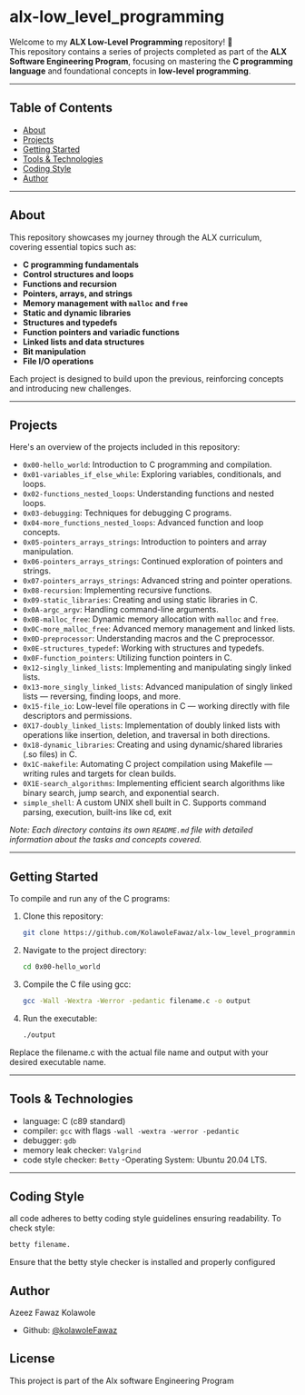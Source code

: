 # alx-low_level_programming

Welcome to my **ALX Low-Level Programming** repository! 👋  
This repository contains a series of projects completed as part of the **ALX Software Engineering Program**, focusing on mastering the **C programming language** and foundational concepts in **low-level programming**.

---

## Table of Contents

- [About](#about)
- [Projects](#projects)
- [Getting Started](#getting-started)
- [Tools & Technologies](#tools--technologies)
- [Coding Style](#coding-style)
- [Author](#author)

---

## About

This repository showcases my journey through the ALX curriculum, covering essential topics such as:

- **C programming fundamentals**
- **Control structures and loops**
- **Functions and recursion**
- **Pointers, arrays, and strings**
- **Memory management with `malloc` and `free`**
- **Static and dynamic libraries**
- **Structures and typedefs**
- **Function pointers and variadic functions**
- **Linked lists and data structures**
- **Bit manipulation**
- **File I/O operations**

Each project is designed to build upon the previous, reinforcing concepts and introducing new challenges.

---

## Projects

Here's an overview of the projects included in this repository:

- `0x00-hello_world`: Introduction to C programming and compilation.
- `0x01-variables_if_else_while`: Exploring variables, conditionals, and loops.
- `0x02-functions_nested_loops`: Understanding functions and nested loops.
- `0x03-debugging`: Techniques for debugging C programs.
- `0x04-more_functions_nested_loops`: Advanced function and loop concepts.
- `0x05-pointers_arrays_strings`: Introduction to pointers and array manipulation.
- `0x06-pointers_arrays_strings`: Continued exploration of pointers and strings.
- `0x07-pointers_arrays_strings`: Advanced string and pointer operations.
- `0x08-recursion`: Implementing recursive functions.
- `0x09-static_libraries`: Creating and using static libraries in C.
- `0x0A-argc_argv`: Handling command-line arguments.
- `0x0B-malloc_free`: Dynamic memory allocation with `malloc` and `free`.
- `0x0C-more_malloc_free`: Advanced memory management and linked lists.
- `0x0D-preprocessor`: Understanding macros and the C preprocessor.
- `0x0E-structures_typedef`: Working with structures and typedefs.
- `0x0F-function_pointers`: Utilizing function pointers in C.
- `0x12-singly_linked_lists`: Implementing and manipulating singly linked lists.
- `0x13-more_singly_linked_lists`: Advanced manipulation of singly linked lists — reversing, finding loops, and more.
- `0x15-file_io`: Low-level file operations in C — working directly with file descriptors and permissions.
- `0X17-doubly_linked_lists`: Implementation of doubly linked lists with operations like insertion, deletion, and traversal in both directions.
- `0x18-dynamic_libraries`: Creating and using dynamic/shared libraries (.so files) in C.
- `0x1C-makefile`: Automating C project compilation using Makefile — writing rules and targets for clean builds.
- `0X1E-search_algorithms`: Implementing efficient search algorithms like binary search, jump search, and exponential search.
- `simple_shell`: A custom UNIX shell built in C. Supports command parsing, execution, built-ins like cd, exit

*Note: Each directory contains its own `README.md` file with detailed information about the tasks and concepts covered.*

---

## Getting Started

To compile and run any of the C programs:
1. Clone this repository:
   ```bash
   git clone https://github.com/KolawoleFawaz/alx-low_level_programming.git

2. Navigate to the project directory:
   ```bash
   cd 0x00-hello_world

3. Compile the C file using gcc:
   ```bash
   gcc -Wall -Wextra -Werror -pedantic filename.c -o output

4. Run the executable:
   ```bash
   ./output

Replace the filename.c with the actual file name and output with your desired executable name.

---

## Tools & Technologies 
- language: C (c89 standard)
- compiler: ```gcc``` with flags ```-wall -wextra -werror -pedantic```
- debugger: ```gdb```
- memory leak checker: ```Valgrind```
- code style checker: ```Betty```
-Operating System: Ubuntu 20.04 LTS.

---

## Coding Style
all code adheres to betty coding style guidelines ensuring readability. To check style:
```bash
betty filename.
```
Ensure that the betty style checker is installed and properly configured

## Author 
Azeez Fawaz Kolawole
- Github: [@kolawoleFawaz](https://github.com/KolawoleFawaz)

## License
This project is part of the Alx software Engineering Program
